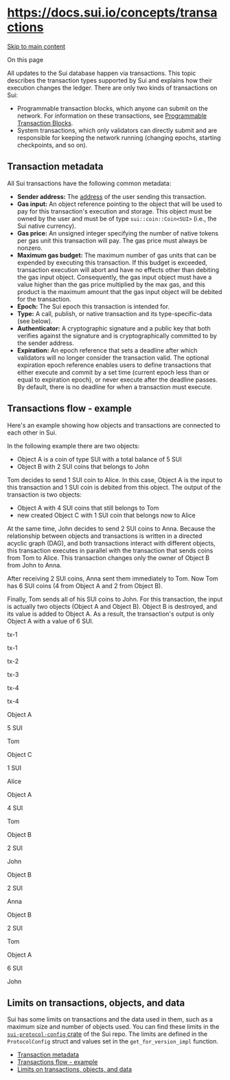 # https://docs.sui.io/concepts/transactions

[Skip to main content](https://docs.sui.io/concepts/transactions#__docusaurus_skipToContent_fallback)

On this page

All updates to the Sui database happen via transactions. This topic describes the transaction types supported by Sui and explains how their execution changes the ledger. There are only two kinds of transactions on Sui:

- Programmable transaction blocks, which anyone can submit on the network. For information on these transactions, see [Programmable Transaction Blocks](https://docs.sui.io/concepts/transactions/prog-txn-blocks).
- System transactions, which only validators can directly submit and are responsible for keeping the network running (changing epochs, starting checkpoints, and so on).

## Transaction metadata [​](https://docs.sui.io/concepts/transactions\#transaction-metadata "Direct link to Transaction metadata")

All Sui transactions have the following common metadata:

- **Sender address:** The [address](https://docs.sui.io/guides/developer/getting-started/get-address) of the user sending this transaction.
- **Gas input:** An object reference pointing to the object that will be used to pay for this transaction's execution and storage. This object must be owned by the user and must be of type `sui::coin::Coin<SUI>` (i.e., the Sui native currency).
- **Gas price:** An unsigned integer specifying the number of native tokens per gas unit this transaction will pay. The gas price must always be nonzero.
- **Maximum gas budget:** The maximum number of gas units that can be expended by executing this transaction. If this budget is exceeded, transaction execution will abort and have no effects other than debiting the gas input object. Consequently, the gas input object must have a value higher than the gas price multiplied by the max gas, and this product is the maximum amount that the gas input object will be debited for the transaction.
- **Epoch:** The Sui epoch this transaction is intended for.
- **Type:** A call, publish, or native transaction and its type-specific-data (see below).
- **Authenticator:** A cryptographic signature and a public key that both verifies against the signature and is cryptographically committed to by the sender address.
- **Expiration:** An epoch reference that sets a deadline after which validators will no longer consider the transaction valid. The optional expiration epoch reference enables users to define transactions that either execute and commit by a set time (current epoch less than or equal to expiration epoch), or never execute after the deadline passes. By default, there is no deadline for when a transaction must execute.

## Transactions flow - example [​](https://docs.sui.io/concepts/transactions\#transactions-flow---example "Direct link to Transactions flow - example")

Here's an example showing how objects and transactions are connected to each other in Sui.

In the following example there are two objects:

- Object A is a coin of type SUI with a total balance of 5 SUI
- Object B with 2 SUI coins that belongs to John

Tom decides to send 1 SUI coin to Alice. In this case, Object A is the input to this transaction and 1 SUI coin is debited from this object. The output of the transaction is two objects:

- Object A with 4 SUI coins that still belongs to Tom
- new created Object C with 1 SUI coin that belongs now to Alice

At the same time, John decides to send 2 SUI coins to Anna. Because the relationship between objects and transactions is written in a directed acyclic graph (DAG), and both transactions interact with different objects, this transaction executes in parallel with the transaction that sends coins from Tom to Alice. This transaction changes only the owner of Object B from John to Anna.

After receiving 2 SUI coins, Anna sent them immediately to Tom. Now Tom has 6 SUI coins (4 from Object A and 2 from Object B).

Finally, Tom sends all of his SUI coins to John. For this transaction, the input is actually two objects (Object A and Object B). Object B is destroyed, and its value is added to Object A. As a result, the transaction's output is only Object A with a value of 6 SUI.

tx-1

tx-1

tx-2

tx-3

tx-4

tx-4

Object A

5 SUI

Tom

Object C

1 SUI

Alice

Object A

4 SUI

Tom

Object B

2 SUI

John

Object B

2 SUI

Anna

Object B

2 SUI

Tom

Object A

6 SUI

John

## Limits on transactions, objects, and data [​](https://docs.sui.io/concepts/transactions\#limits-on-transactions-objects-and-data "Direct link to Limits on transactions, objects, and data")

Sui has some limits on transactions and the data used in them, such as a maximum size and number of objects used. You can find these limits in the [`sui-protocol-config` crate](https://github.com/MystenLabs/sui/blob/main/crates/sui-protocol-config/src/lib.rs) of the Sui repo. The limits are defined in the `ProtocolConfig` struct and values set in the `get_for_version_impl` function.

- [Transaction metadata](https://docs.sui.io/concepts/transactions#transaction-metadata)
- [Transactions flow - example](https://docs.sui.io/concepts/transactions#transactions-flow---example)
- [Limits on transactions, objects, and data](https://docs.sui.io/concepts/transactions#limits-on-transactions-objects-and-data)
